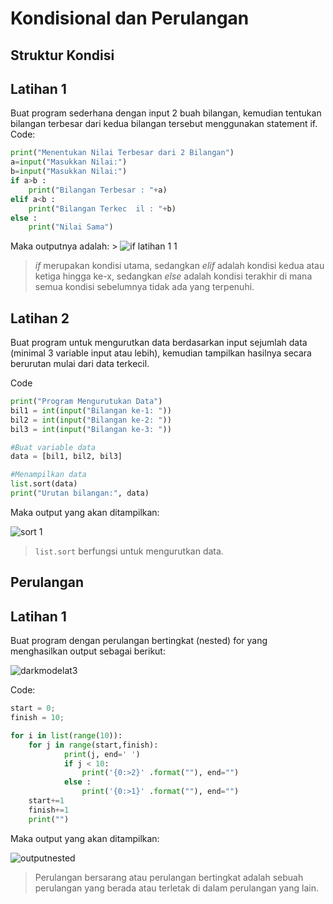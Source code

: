 # Kondisional dan Perulangan
## **Struktur Kondisi**
## Latihan 1
Buat program sederhana dengan input 2 buah bilangan, kemudian tentukan bilangan terbesar dari kedua bilangan tersebut menggunakan statement if.
Code:
```python
print("Menentukan Nilai Terbesar dari 2 Bilangan")
a=input("Masukkan Nilai:")
b=input("Masukkan Nilai:")
if a>b :
    print("Bilangan Terbesar : "+a)
elif a<b :
    print("Bilangan Terkec  il : "+b)
else :
    print("Nilai Sama")
```
Maka outputnya adalah: 
\>
![if latihan 1 1](https://user-images.githubusercontent.com/116176746/202186022-54542051-649b-4ec1-a56c-73c1d015a1f5.png)

>*if* merupakan kondisi utama, sedangkan *elif* adalah kondisi kedua atau ketiga hingga ke-x, sedangkan *else* adalah kondisi terakhir di mana semua kondisi sebelumnya tidak ada yang terpenuhi.

## Latihan 2
Buat program untuk mengurutkan data berdasarkan input sejumlah data (minimal 3 variable input atau lebih), kemudian tampilkan
hasilnya secara berurutan mulai dari data terkecil.

Code
```python
print("Program Mengurutukan Data")
bil1 = int(input("Bilangan ke-1: "))
bil2 = int(input("Bilangan ke-2: "))
bil3 = int(input("Bilangan ke-3: "))

#Buat variable data
data = [bil1, bil2, bil3]

#Menampilkan data
list.sort(data)
print("Urutan bilangan:", data)
```


Maka output yang akan ditampilkan:

![sort 1](https://user-images.githubusercontent.com/116176746/202194829-bee29cb8-9e53-4fe8-a11c-d934e505b068.png)
> `list.sort` berfungsi untuk mengurutkan data. 

## **Perulangan**
## Latihan 1
Buat program dengan perulangan bertingkat (nested) for yang
menghasilkan output sebagai berikut:

![darkmodelat3](https://user-images.githubusercontent.com/116176746/202855701-3d0c3631-a022-4f51-84c3-b4556fa11e9a.png)


Code:
```python
start = 0;
finish = 10;

for i in list(range(10)):
    for j in range(start,finish):
            print(j, end=' ')
            if j < 10:
                print('{0:>2}' .format(""), end="")
            else :
                print('{0:>1}' .format(""), end="")
    start+=1
    finish+=1
    print("")
```
Maka output yang akan ditampilkan:

![outputnested](https://user-images.githubusercontent.com/116176746/202856480-0d336411-6612-4d85-a5ac-4ba0413ecfc8.png)

>Perulangan bersarang atau perulangan bertingkat adalah sebuah perulangan yang berada atau terletak di dalam perulangan yang lain.